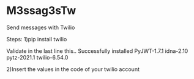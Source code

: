 # M3ssag3sTw
Send messages with Twilio

Steps:
1)pip install twilio

Validate in the last line this..
Successfully installed PyJWT-1.7.1 idna-2.10 pytz-2021.1 twilio-6.54.0

2)Insert the values in the code of your twilio account
